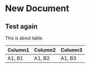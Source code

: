 # New Document

## Test again

This is about table.

| Column1 | Column2 | Column3 |
|------------|------------|---------|
| A1, B1| A1, B2| A1, B3 |
<!--stackedit_data:
eyJoaXN0b3J5IjpbLTQxOTk1MjgsLTE1NjgyMzgzNjgsMTc4Mj
gyMTY4MF19
-->